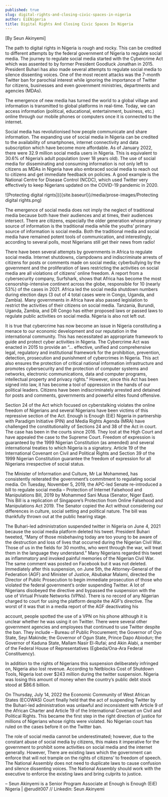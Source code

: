 ```yaml
---
published: true
slug: digital-rights-and-closing-civic-spaces-in-nigeria
author: EiENigeria
title: Digital Rights And Closing Civic Spaces In Nigeria
---
```

[By Seun Akinyemi]

 

The path to digital rights in Nigeria is rough and rocky. This can be credited to different attempts by the federal government of Nigeria to regulate social media. The journey to regulate social media started with the Cybercrime Act which was assented to by former President Goodluck Jonathan in 2015. President Buhari has also made several attempts to regulate social media to silence dissenting voices. One of the most recent attacks was the 7-month Twitter ban for parochial interest while ignoring the importance of Twitter for citizens, businesses and even government ministries, departments and agencies (MDAs).

The emergence of new media has turned the world to a global village and information is transmitted to global platforms in real-time. Today, we can access information (political, educational, entertainment, business, etc.) online through our mobile phones or computers once it is connected to the internet. 

 

Social media has revolutionised how people communicate and share information.  The expanding use of social media in Nigeria can be credited to the availability of smartphones, internet connectivity and data subscription which have become more affordable. As of January 2022, there were 32.9 million social media users in Nigeria. This is equivalent to 30.6% of Nigeria’s adult population (over 18 years old). The use of social media for disseminating and consuming information is not only left to citizens as MDAs in Nigeria have also embraced social media to reach out to citizens and get immediate feedback on policies. A good example is the National Centre for Disease Control (NCDC), which used Twitter very effectively to keep Nigerians updated on the COVID-19 pandemic in 2020.

 

![Protecting digital rignts]({{site.baseurl}}/media/prose-images/Protecting digital rights.png)

 

The emergence of social media does not imply the neglect of traditional media because both have their audiences and at times, their audiences intersect. There are citizens, especially the older generation whose primary source of information is the traditional media while the youths’ primary source of information is social media. Both the traditional media and social media have remained potent tools of communication, and interestingly, according to several polls, most Nigerians still get their news from radio!

 

There have been several attempts by governments in Africa to regulate social media. Internet shutdowns, clampdowns and indiscriminate arrests of citizens for posts or comments made on social media; cyberbullying by the government and the proliferation of laws restricting the activities on social media are all violations of citizens’ online freedom.  A report from a cybersecurity company, Surfshark, shows that Africa has become the most censorship-intensive continent across the globe, responsible for 10 (nearly 53%) of the cases in 2021. Africa led the social media shutdown numbers during election days (3 out of 4 total cases were in Congo, Uganda, and Zambia). Many governments in Africa have also passed legislation to restrict the activities of their citizens on social media. Tanzania, Burundi, Uganda, Zambia, and DR Congo has either proposed laws or passed laws to regulate public activities on social media. Nigeria is also not left out.

 

It is true that cybercrime has now become an issue in Nigeria constituting a menace to our economic development and our reputation in the international community. This has necessitated an appropriate framework to guide and protect cyber activities in Nigeria.   The Cybercrime Act was enacted in 2015 to provide an  “… effective, unified and comprehensive legal, regulatory and institutional framework for the prohibition, prevention, detection, prosecution and punishment of cybercrimes in Nigeria. This act also ensures the protection of critical national information infrastructure and promotes cybersecurity and the protection of computer systems and networks, electronic communications, data and computer programs, intellectual property and privacy rights.” However, since this Act has been signed into law, it has become a tool of oppression in the hands of our political leaders. Citizens have been indiscriminately arrested and detained for posts and comments, governments and powerful elites found offensive.

 

Section 24 of the Act which focused on cyberstalking violates the online freedom of Nigerians and several Nigerians have been victims of this repressive section of the Act. Enough is Enough (EiE) Nigeria in partnership with Paradigm Initiative (PIN) and Media Rights Agenda (MRA) have challenged the constitutionality of Sections 24 and 38 of the Act in court. The case has been in the courts since 2016. They lost at the High Court and have appealed the case to the Supreme Court. Freedom of expression is guaranteed by the 1999 Nigerian Constitution (as amended) and several international treaties to which Nigeria is a signatory. Article 19 of the International Covenant on Civil and Political Rights and Section 39 of the 1999 Nigerian Constitution guarantee the freedom of expression for all Nigerians irrespective of social status.

 

The Minister of Information and Culture, Mr Lai Mohammed, has consistently reiterated the government’s commitment to regulating social media. On Tuesday, November  5, 2019, the APC-led Senate re-introduced a bill to regulate social media – Protection of Internet Falsehood and Manipulations Bill, 2019 by Mohammed Sani Musa (Senator, Niger East). This Bill is a replication of Singapore’s Protection from Online Falsehood and Manipulations Act 2019. The Senator copied the Act without considering our differences in culture, social setting and political nature. The bill was thankfully thrown out at the public hearing stage. 

 

The Buhari-led administration suspended twitter  in Nigeria on June 4, 2021 because the social media platform deleted his tweet. President Buhari tweeted, “Many of those misbehaving today are too young to be aware of the destruction and loss of lives that occurred during the Nigerian Civil War. Those of us in the fields for 30 months, who went through the war, will treat them in the language they understand.” Many Nigerians regarded this tweet as inflammatory and invoked painful memories of the  Nigerian Civil War. The same comment was posted on Facebook but it was not deleted. Immediately after this suspension, on June 5th, the Attorney-General of the Federation (AGF) and Minister of Justice, Abubakar Malami, directed the Director of Public Prosecution to begin immediate prosecution of those who violated the federal government’s order suspending Twitter. A lot of Nigerians disobeyed the directive and bypassed the suspension with the use of Virtual Private Networks (VPNs). There is no record of any Nigerian charged to court for using the platform despite the AGF’s directive. The worst of it was that in a media report of the AGF deactivating his

account, people spotted the use of a VPN on his phone although it is unclear whether he was using it on Twitter. There were several other government agencies and employees that continued to use Twitter despite the ban. They include – Bureau of Public Procurement; the Governor of Oyo State, Seyi Makinde; the Governor of Ogun State, Prince Dapo Abiodun; the Governor of Kaduna State, Mallam Nasir El-Rufai; and Akin Alabi, a member of the Federal House of Representatives (Egbeda/Ona-Ara Federal Constituency).

 

In addition to the rights of Nigerians this suspension deliberately infringed on, Nigeria also lost revenue. According to Netblocks Cost of Shutdown Tools, Nigeria  lost over $243 million during the twitter suspension. Nigeria was losing this amount of money when the country’s public debt stock stood at $86.6 billion.

 

On Thursday, July 14, 2022 the Economic Community of West African States (ECOWAS) Court finally  held that the act of suspending Twitter by the Buhari-led administration was unlawful and inconsistent with Article 9 of the African Charter and Article 19 of the International Covenant on Civil and Political Rights. This became  the first step in the right direction of justice for millions of Nigerians whose rights were violated. No Nigerian court has ruled on the cases before it on the Twitter ban.

 

The role of social media cannot be underestimated; however, due to the constant abuse of social media by citizens, this makes it imperative for the government to prohibit some activities on social media and the internet generally. However, There are existing laws which the government can enforce that will not trample on the rights of citizens’ to freedom of speech. The National Assembly does not need to duplicate laws to cause confusion and silence dissenting voices. The National Assembly should work with the executive to enforce the existing laws and bring culprits to justice.

 



 – Seun Akinyemi is a Senior Program Associate at Enough is Enough (EiE) Nigeria | @erudit007 // Linkedin: Seun Akinyemi
